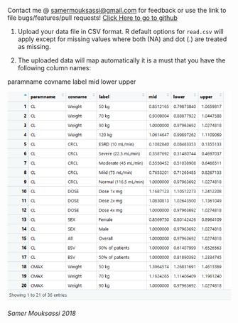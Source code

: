 Contact me @ samermouksassi@gmail.com for feedback or use the link to file bugs/features/pull requests!
<a href="https://github.com/smouksassi/coveffectsplot/issues" target="_blank">Click Here to go to github</a>

1. Upload your data file in CSV format. R default options for `read.csv` will apply 
except for missing values where both (NA) and dot (.) are treated as missing.

2. The uploaded data will map automatically it is a must that you have the following column names:

paramname covname label mid lower upper

![data example](./img/snapshottable.png "tableexample")

*Samer Mouksassi 2018*
